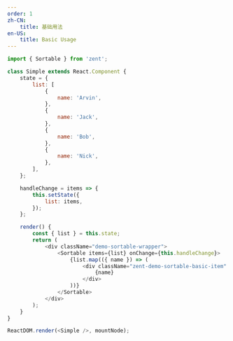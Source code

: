 ```yaml
---
order: 1
zh-CN:
	title: 基础用法
en-US:
	title: Basic Usage
---
```


```js
import { Sortable } from 'zent';

class Simple extends React.Component {
	state = {
		list: [
			{
				name: 'Arvin',
			},
			{
				name: 'Jack',
			},
			{
				name: 'Bob',
			},
			{
				name: 'Nick',
			},
		],
	};

	handleChange = items => {
		this.setState({
			list: items,
		});
	};

	render() {
		const { list } = this.state;
		return (
			<div className="demo-sortable-wrapper">
				<Sortable items={list} onChange={this.handleChange}>
					{list.map(({ name }) => (
						<div className="zent-demo-sortable-basic-item" key={name}>
							{name}
						</div>
					))}
				</Sortable>
			</div>
		);
	}
}

ReactDOM.render(<Simple />, mountNode);
```

<style>
	.zent-demo-sortable-basic-item {
		background: #FFFFFF;
		box-shadow: inset 0 -1px 0 0 #EBEDF0;
		width: 280px;
		height: 56px;
		line-height: 56px;
		padding-left: 16px;
	}
</style>

